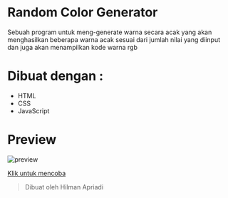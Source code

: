 # Random Color Generator
Sebuah program untuk meng-generate warna secara acak yang akan menghasilkan beberapa warna acak sesuai dari jumlah nilai yang diinput dan juga akan menampilkan kode warna rgb

# Dibuat dengan :
- HTML
- CSS
- JavaScript

# Preview
![preview](https://i.ibb.co/fNqLKFx/20220701-191145.jpg)

[Klik untuk mencoba](https://hilman-aprdi.github.io/random-color-generator)
> Dibuat oleh Hilman Apriadi
